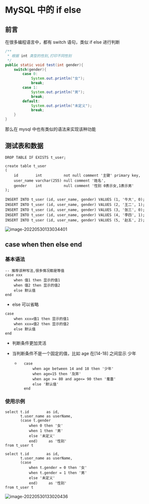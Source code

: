 MySQL 中的 if else
===

前言
---

在很多编程语言中，都有 switch 语句，类似 if else 进行判断

```java
/**
 * 根据 int 类型的性别,打印不同性别
 */
public static void test(int gender){
    switch(gender){
        case 0:
            System.out.println("女");
            break;
        case 1:
            System.out.println("男");
            break;
        default:
            System.out.println("未定义");
            break;
    }
}
```

那么在 mysql 中也有类似的语法来实现该种功能



测试表和数据
---

```mysql
DROP TABLE IF EXISTS t_user;

create table t_user
(
    id        int          not null comment '主键' primary key,
    user_name varchar(255) null comment '姓名',
    gender    int          null comment '性别 0表示女,1表示男'
);
```

```mysql
INSERT INTO t_user (id, user_name, gender) VALUES (1, '牛大', 0);
INSERT INTO t_user (id, user_name, gender) VALUES (2, '王二', 1);
INSERT INTO t_user (id, user_name, gender) VALUES (3, '张三', 0);
INSERT INTO t_user (id, user_name, gender) VALUES (4, '李四', 1);
INSERT INTO t_user (id, user_name, gender) VALUES (5, '赵五', 2);
```

![image-20220530133034401](https://attach.blog.wen7.online/image-20220530133034401.png)



case when then else end
---

### 基本语法

```mysql
-- 推荐该种写法,很多情况都是等值
case xxx
    when 值1 then 显示的值1
    when 值2 then 显示的值2
    else 默认值
end
```

- else 可以省略

```mysql
case 
    when xxx=值1 then 显示的值1
    when xxx=值2 then 显示的值2
    else 默认值
end
```

- 判断条件更加灵活

- 当判断条件不是一个固定的值，比如 age 在[14-18] 之间显示 少年

    - ```mysql
        case 
            when age between 14 and 18 then '少年'
            when age=15 then '及笄'
            when age >= 80 and age<= 90 then '耄耋'
            else '默认值'
        end
        ```

        

### 使用示例

```mysql
select t.id        as id,
       t.user_name as userName,
       (case t.gender
           when 0 then '女'
           when 1 then '男'
           else '未定义'
           end)     as '性别'
from t_user t
```

```mysql
select t.id        as id,
       t.user_name as userName,
       (case
           when t.gender = 0 then '女'
           when t.gender = 1 then '男'
           else '未定义'
           end)     as '性别'
from t_user t
```

![image-20220530133020436](https://attach.blog.wen7.online/image-20220530133020436.png)

